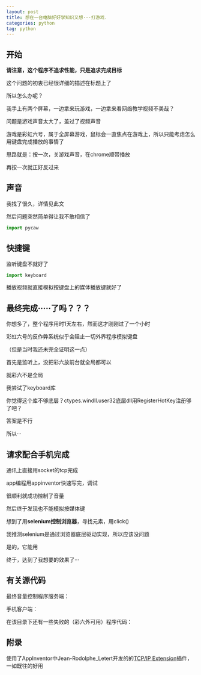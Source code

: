 ```yaml
---
layout: post
title: 想在一台电脑好好学知识又想···打游戏.
categories: python
tag: python
---
```


## 开始

**请注意，这个程序不追求性能，只是追求完成目标**



这个问题的初衷已经很详细的描述在标题上了

所以怎么办呢？

我手上有两个屏幕，一边拿来玩游戏，一边拿来看网络教学视频不美哉？

问题是游戏声音太大了，盖过了视频声音

游戏是彩虹六号，属于全屏幕游戏，鼠标会一直焦点在游戏上，所以只能考虑怎么用键盘完成播放的事情了

思路就是：按一次，关游戏声音，在chrome顺带播放

再按一次就正好反过来



## 声音

我找了很久，详情见此文

然后问题突然简单得让我不敢相信了

```python
import pycaw
```



## 快捷键

监听键盘不就好了

```python
import keyboard
```

[参考用法]: https://www.jianshu.com/p/8e508c6a05ce

播放视频就直接模拟按键盘上的媒体播放键就好了

## 最终完成·····了吗？？？

你想多了，整个程序用时1天左右，然而这才刚刚过了一个小时

彩虹六号的反作弊系统似乎会阻止一切外界程序模拟键盘

（但是当时我还未完全证明这一点）

首先是监听上，没把彩六放前台就全局都可以

就彩六不是全局

我尝试了keyboard库

你觉得这个库不够底层？ctypes.windll.user32底层dll用RegisterHotKey注册够了吧？

答案是不行

所以···

## 请求配合手机完成

通讯上直接用socket的tcp完成

app编程用appinventor快速写完，调试

很顺利就成功控制了音量

然后终于发现也不能模拟按媒体键

想到了用**selenium控制浏览器**，寻找元素，用click()

我推测selenium是通过浏览器底层驱动实现，所以应该没问题

是的，它能用

终于，达到了我想要的效果了···

## 有关源代码

最终音量控制程序服务端：

手机客户端：

在该目录下还有一些失败的（彩六外可用）程序代码：



## 附录

使用了AppInventor中Jean-Rodolphe_Letert开发的的[TCP/IP Extension](https://community.appinventor.mit.edu/t/tcp-ip-extension/7142)插件，一如既往的好用

